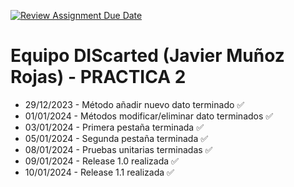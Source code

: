 [![Review Assignment Due Date](https://classroom.github.com/assets/deadline-readme-button-24ddc0f5d75046c5622901739e7c5dd533143b0c8e959d652212380cedb1ea36.svg)](https://classroom.github.com/a/2qqGizt8)

# Equipo DIScarted (Javier Muñoz Rojas) - PRACTICA 2
* 29/12/2023 - Método añadir nuevo dato terminado ✅
* 01/01/2024 - Métodos modificar/eliminar dato terminados ✅
* 03/01/2024 - Primera pestaña terminada ✅
* 05/01/2024 - Segunda pestaña terminada ✅
* 08/01/2024 - Pruebas unitarias terminadas ✅
* 09/01/2024 - Release 1.0 realizada ✅
* 10/01/2024 - Release 1.1 realizada ✅
